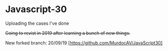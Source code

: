 # Javascript-30
Uploading the cases I've done

~~Going to revist in 2019 after learning a bunch of new things.~~

New forked branch: 20/09/19 [https://github.com/MurdocAV/JavaScript30]
